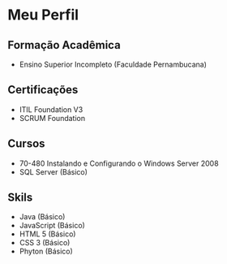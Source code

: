 # Meu Perfil

## Formação Acadêmica

 * Ensino Superior Incompleto (Faculdade Pernambucana)

## Certificações

 * ITIL Foundation V3
 * SCRUM Foundation

## Cursos
 * 70-480 Instalando e Configurando o Windows Server 2008
 * SQL Server (Básico)
 
## Skils
 * Java (Básico)
 * JavaScript (Básico)
 * HTML 5 (Básico)
 * CSS 3 (Básico)
 * Phyton (Básico)